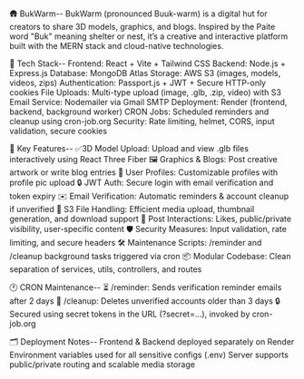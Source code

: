 🛖 BukWarm--
BukWarm (pronounced Buuk-warm) is a digital hut for creators to share 3D models, graphics, and blogs.
Inspired by the Paite word "Buk" meaning shelter or nest, it’s a creative and interactive platform built with the MERN stack and cloud-native technologies.

🚀 Tech Stack--
Frontend: React + Vite + Tailwind CSS
Backend: Node.js + Express.js
Database: MongoDB Atlas
Storage: AWS S3 (images, models, videos, zips)
Authentication: Passport.js + JWT + Secure HTTP-only cookies
File Uploads: Multi-type upload (image, .glb, .zip, video) with S3
Email Service: Nodemailer via Gmail SMTP
Deployment: Render (frontend, backend, background worker)
CRON Jobs: Scheduled reminders and cleanup using cron-job.org
Security: Rate limiting, helmet, CORS, input validation, secure cookies

🌟 Key Features--
✅3D Model Upload: Upload and view .glb files interactively using React Three Fiber
🖼️ Graphics & Blogs: Post creative artwork or write blog entries
👤 User Profiles: Customizable profiles with profile pic upload
🔒 JWT Auth: Secure login with email verification and token expiry
✉️ Email Verification: Automatic reminders & account cleanup if unverified
💾 S3 File Handling: Efficient media upload, thumbnail generation, and download support
💬 Post Interactions: Likes, public/private visibility, user-specific content
🛡️ Security Measures: Input validation, rate limiting, and secure headers
🛠️ Maintenance Scripts: /reminder and /cleanup background tasks triggered via cron
📦 Modular Codebase: Clean separation of services, utils, controllers, and routes

🕐 CRON Maintenance--
⏳ /reminder: Sends verification reminder emails after 2 days
🧹 /cleanup: Deletes unverified accounts older than 3 days
🔒 Secured using secret tokens in the URL (?secret=...), invoked by cron-job.org

🗂️ Deployment Notes--
Frontend & Backend deployed separately on Render
Environment variables used for all sensitive configs (.env)
Server supports public/private routing and scalable media storage


